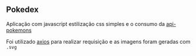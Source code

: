 ## Pokedex
Aplicação com javascript estilização css simples e o consumo da [api-pokemons](https://api-pokemons.herokuapp.com/pokemons)

Foi utilizado [axios](https://axios-http.com/ptbr/docs/intro) para realizar requisição e as imagens foram geradas com `.svg`
